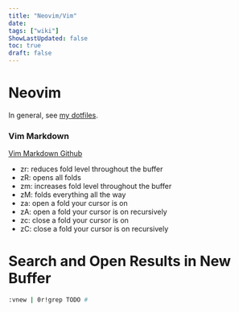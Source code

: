 ```yaml
---
title: "Neovim/Vim"
date:
tags: ["wiki"]
ShowLastUpdated: false
toc: true
draft: false
---
```


# Neovim

In general, see [my
dotfiles](https://gitlab.com/Maaxxs/dotfiles/-/blob/master/.config/nvim/init.vim).

### Vim Markdown

[Vim Markdown Github](https://github.com/plasticboy/vim-markdown)

- zr: reduces fold level throughout the buffer
- zR: opens all folds
- zm: increases fold level throughout the buffer
- zM: folds everything all the way
- za: open a fold your cursor is on
- zA: open a fold your cursor is on recursively
- zc: close a fold your cursor is on
- zC: close a fold your cursor is on recursively

# Search and Open Results in New Buffer

```sh
:vnew | 0r!grep TODO #
```
